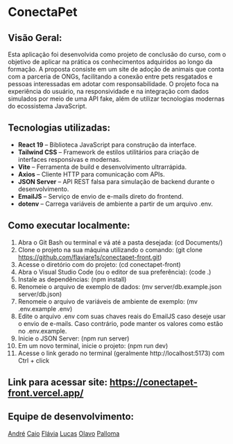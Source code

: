 # ConectaPet

## Visão Geral:
Esta aplicação foi desenvolvida como projeto de conclusão do curso, com o objetivo de aplicar na prática os conhecimentos adquiridos ao longo da formação.
A proposta consiste em um site de adoção de animais que conta com a parceria de ONGs, facilitando a conexão entre pets resgatados e pessoas interessadas em adotar com responsabilidade.
O projeto foca na experiência do usuário, na responsividade e na integração com dados simulados por meio de uma API fake, além de utilizar tecnologias modernas do ecossistema JavaScript.

## Tecnologias utilizadas:
- **React 19** – Biblioteca JavaScript para construção da interface.
- **Tailwind CSS** – Framework de estilos utilitários para criação de interfaces responsivas e modernas.
- **Vite** – Ferramenta de build e desenvolvimento ultrarrápida.
- **Axios** – Cliente HTTP para comunicação com APIs.
- **JSON Server** – API REST falsa para simulação de backend durante o desenvolvimento.
- **EmailJS** – Serviço de envio de e-mails direto do frontend.
- **dotenv** – Carrega variáveis de ambiente a partir de um arquivo .env.

## Como executar localmente:
1. Abra o Git Bash ou terminal e vá até a pasta desejada: (cd Documents/)
2. Clone o projeto na sua máquina utilizando o comando: (git clone https://github.com/flaviare1s/conectapet-front.git)
3. Acesse o diretório com do projeto: (cd conectapet-front)
4. Abra o Visual Studio Code (ou o editor de sua preferência): (code .)
5. Instale as dependências: (npm install)
6. Renomeie o arquivo de exemplo de dados: (mv server/db.example.json server/db.json)
7. Renomeie o arquivo de variáveis de ambiente de exemplo: (mv .env.example .env)
8. Edite o arquivo .env com suas chaves reais do EmailJS caso deseje usar o envio de e-mails. Caso contrário, pode manter os valores como estão no .env.example.
9. Inicie o JSON Server: (npm run server)
10. Em um novo terminal, inicie o projeto: (npm run dev)
11. Acesse o link gerado no terminal (geralmente http://localhost:5173) com Ctrl + click

## Link para acessar site: https://conectapet-front.vercel.app/

## Equipe de desenvolvimento:
[André](https://github.com/AndreFMoura11)
[Caio](https://github.com/Caiovictor14)
[Flávia](https://github.com/flaviare1s)
[Lucas](https://github.com/1uc-dev)
[Olavo](https://github.com/olavoVieira)
[Palloma](https://github.com/pallomadvm)
